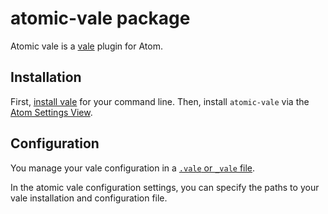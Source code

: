 # atomic-vale package
Atomic vale is a [vale](https://github.com/ValeLint/vale) plugin for Atom.

## Installation
First, [install vale](https://github.com/ValeLint/vale#installation) for your
command line.
Then, install `atomic-vale` via the
[Atom Settings View](http://flight-manual.atom.io/using-atom/sections/atom-packages/).

## Configuration
You manage your vale configuration in a
[`.vale` or `_vale` file](https://github.com/ValeLint/vale#vale-your-style-our-editor).

In the atomic vale configuration settings, you can specify the paths to your vale installation and configuration file.
